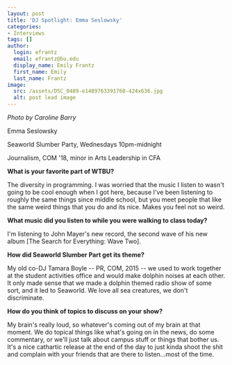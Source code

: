 ```yaml
---
layout: post
title: 'DJ Spotlight: Emma Seslowsky'
categories:
- Interviews
tags: []
author:
  login: efrantz
  email: efrantz@bu.edu
  display_name: Emily Frantz
  first_name: Emily
  last_name: Frantz
image:
  src: /assets/DSC_0489-e1489763391760-424x636.jpg
  alt: post lead image
---
```


_Photo by Caroline Barry_

Emma Seslowsky

Seaworld Slumber Party, Wednesdays 10pm-midnight

Journalism, COM '18, minor in Arts Leadership in CFA

**What is your favorite part of WTBU?**

The diversity in programming. I was worried that the music I listen to wasn't going to be cool enough when I got here, because I've been listening to roughly the same things since middle school, but you meet people that like the same weird things that you do and its nice. Makes you feel not so weird.

**What music did you listen to while you were walking to class today?**

I'm listening to John Mayer's new record, the second wave of his new album \[The Search for Everything: Wave Two\].

**How did Seaworld Slumber Part get its theme?**

My old co-DJ Tamara Boyle -- PR, COM, 2015 -- we used to work together at the student activities office and would make dolphin noises at each other. It only made sense that we made a dolphin themed radio show of some sort, and it led to Seaworld. We love all sea creatures, we don't discriminate.

**How do you think of topics to discuss on your show?**

My brain's really loud, so whatever's coming out of my brain at that moment. We do topical things like what's going on in the news, do some commentary, or we'll just talk about campus stuff or things that bother us. It's a nice cathartic release at the end of the day to just kinda shoot the shit and complain with your friends that are there to listen...most of the time.